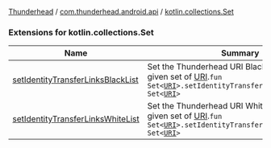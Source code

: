 [Thunderhead](../../index.md) / [com.thunderhead.android.api](../index.md) / [kotlin.collections.Set](./index.md)

### Extensions for kotlin.collections.Set

| Name | Summary |
|---|---|
| [setIdentityTransferLinksBlackList](set-identity-transfer-links-black-list.md) | Set the Thunderhead URI Black List to match the given set of [URI](https://whatever/java/net/URI.html).`fun Set<`[`URI`](https://whatever/java/net/URI.html)`>.setIdentityTransferLinksBlackList(): Set<`[`URI`](https://whatever/java/net/URI.html)`>` |
| [setIdentityTransferLinksWhiteList](set-identity-transfer-links-white-list.md) | Set the Thunderhead URI White List to match the given set of [URI](https://whatever/java/net/URI.html).`fun Set<`[`URI`](https://whatever/java/net/URI.html)`>.setIdentityTransferLinksWhiteList(): Set<`[`URI`](https://whatever/java/net/URI.html)`>` |
